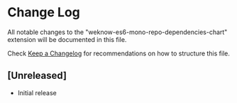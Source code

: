 # Change Log

All notable changes to the "weknow-es6-mono-repo-dependencies-chart" extension will be documented in this file.

Check [Keep a Changelog](http://keepachangelog.com/) for recommendations on how to structure this file.

## [Unreleased]

- Initial release